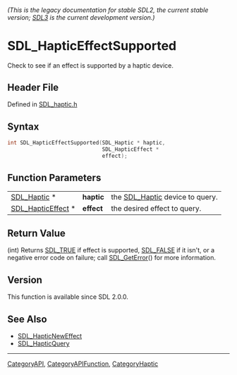 ###### (This is the legacy documentation for stable SDL2, the current stable version; [SDL3](https://wiki.libsdl.org/SDL3/) is the current development version.)
# SDL_HapticEffectSupported

Check to see if an effect is supported by a haptic device.

## Header File

Defined in [SDL_haptic.h](https://github.com/libsdl-org/SDL/blob/SDL2/include/SDL_haptic.h)

## Syntax

```c
int SDL_HapticEffectSupported(SDL_Haptic * haptic,
                              SDL_HapticEffect *
                              effect);
```

## Function Parameters

|                                        |            |                                               |
| -------------------------------------- | ---------- | --------------------------------------------- |
| [SDL_Haptic](SDL_Haptic) *             | **haptic** | the [SDL_Haptic](SDL_Haptic) device to query. |
| [SDL_HapticEffect](SDL_HapticEffect) * | **effect** | the desired effect to query.                  |

## Return Value

(int) Returns [SDL_TRUE](SDL_TRUE) if effect is supported,
[SDL_FALSE](SDL_FALSE) if it isn't, or a negative error code on failure;
call [SDL_GetError](SDL_GetError)() for more information.

## Version

This function is available since SDL 2.0.0.

## See Also

- [SDL_HapticNewEffect](SDL_HapticNewEffect)
- [SDL_HapticQuery](SDL_HapticQuery)

----
[CategoryAPI](CategoryAPI), [CategoryAPIFunction](CategoryAPIFunction), [CategoryHaptic](CategoryHaptic)


